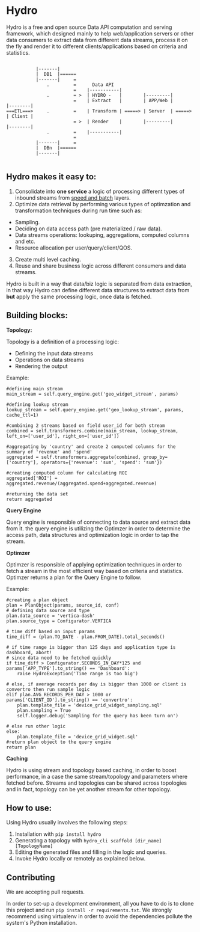 Hydro
=====

Hydro is a free and open source Data API computation and serving framework, which designed mainly to help web/application servers or other data consumers to extract data from different data streams, process it on the fly and render it to different clients/applications based on criteria and statistics.

```

           |-------|
           |  DB1  |======
           |-------|     =
               .         =      Data API           
                         =    |-----------|        
               .         = >  | HYDRO -   |        |---------|        
                         =    | Extract   |        | APP/Web |        |--------|
===ETL===>     .         =    | Transform | =====> | Server  | =====> | Client |     
                         = >  | Render    |        |---------|        |--------|
               .         =    |-----------|                       
                         =                         
           |-------|     =
           |  DBn  |====== 
           |-------|


```

## Hydro makes it easy to:

1. Consolidate into **one service** a logic of processing different types of inbound streams from [speed and batch](http://lambda-architecture.net/) layers.
2. Optimize data retrieval by performing various types of optimzation and transformation techniques during run time such as:
  * Sampling.
  * Deciding on data access path (pre materialized / raw data).
  * Data streams operations:  lookuping, aggregations, computed columns and etc.
  * Resource allocation per user/query/client/QOS.
3. Create multi level caching.
4. Reuse and share business logic across different consumers and data streams.

Hydro is built in a way that data/biz logic is separated from data extraction, in that way Hydro can define different data structures to extract data from **but** apply the same processing logic, once data is fetched.  


##  Building blocks:

**Topology:**

Topology is a definition of a processing logic:

* Defining the input data streams
* Operations on data streams
* Rendering the output 

Example:

```
#defining main stream
main_stream = self.query_engine.get('geo_widget_stream', params)

#defining lookup stream
lookup_stream = self.query_engine.get('geo_lookup_stream', params, cache_ttl=1)

#combining 2 streams based on field user_id for both stream
combined = self.transformers.combine(main_stream, lookup_stream, left_on=['user_id'], right_on=['user_id'])

#aggregating by 'country' and create 2 computed columns for the summary of 'revenue' and 'spend'
aggregated = self.transformers.aggregate(combined, group_by=['country'], operators={'revenue': 'sum', 'spend': 'sum'})

#creating computed column for calculating ROI
aggregated['ROI'] = aggregated.revenue/(aggregated.spend+aggregated.revenue)

#returning the data set
return aggregated
```

**Query Engine**

Query engine is responsible of connecting to data source and extract data from it.
the query engine is utilizing the Optimzer in order to determine the access path, data structures and optimization logic in order to tap the stream.

**Optimzer**

Optimzer is responsible of applying optimization techniques in order to fetch a stream in the most efficient way based on criteria and statistics. Optimzer returns a plan for the Query Engine to follow.

Example:

```
#creating a plan object
plan = PlanObject(params, source_id, conf)
# defining data source and type
plan.data_source = 'vertica-dash'
plan.source_type = Configurator.VERTICA

# time diff based on input params
time_diff = (plan.TO_DATE - plan.FROM_DATE).total_seconds()

# if time range is bigger than 125 days and application type is dashboard, abort! 
# since data need to be fetched quickly
if time_diff > Configurator.SECONDS_IN_DAY*125 and params['APP_TYPE'].to_string() == 'Dashboard':
	raise HydroException('Time range is too big')

# else, if average records per day is bigger than 1000 or client is convertro then run sample logic
elif plan.AVG_RECORDS_PER_DAY > 1000 or params['CLIENT_ID'].to_string() == 'convertro':
	plan.template_file = 'device_grid_widget_sampling.sql'
	plan.sampling = True
	self.logger.debug('Sampling for the query has been turn on')

# else run other logic
else:
	plan.template_file = 'device_grid_widget.sql'
#return plan object to the query engine
return plan

```

**Caching**

Hydro is using stream and topology based caching, in order to boost performance, in a case the same stream/topology and parameters where fetched before. Streams and topologies can be shared across topologies and in fact, topology can be yet another stream for other topology.


##  How to use:
Using Hydro usually involves the following steps:

1. Installation with `pip install hydro`
2. Generating a topology with `hydro_cli scaffold [dir_name] [TopologyName]`
3. Editing the generated files and filling in the logic and queries.
4. Invoke Hydro locally or remotely as explained below.


## Contributing
We are accepting pull requests.

In order to set-up a development environment, all you have to do is to clone this project and run `pip install -r requirements.txt`.
We strongly recommend using virtualenv in order to avoid the dependencies pollute the system's Python installation.